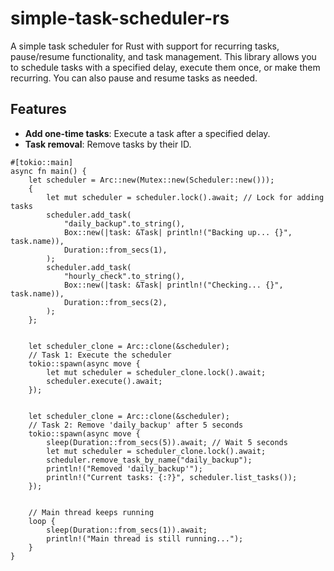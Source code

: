 # simple-task-scheduler-rs

A simple task scheduler for Rust with support for recurring tasks, pause/resume functionality, and task management. This library allows you to schedule tasks with a specified delay, execute them once, or make them recurring. You can also pause and resume tasks as needed.

## Features

- **Add one-time tasks**: Execute a task after a specified delay.
- **Task removal**: Remove tasks by their ID.


```
#[tokio::main]
async fn main() {
    let scheduler = Arc::new(Mutex::new(Scheduler::new()));
    {
        let mut scheduler = scheduler.lock().await; // Lock for adding tasks
        scheduler.add_task(
            "daily_backup".to_string(),
            Box::new(|task: &Task| println!("Backing up... {}", task.name)),
            Duration::from_secs(1),
        );
        scheduler.add_task(
            "hourly_check".to_string(),
            Box::new(|task: &Task| println!("Checking... {}", task.name)),
            Duration::from_secs(2),
        );
    };


    let scheduler_clone = Arc::clone(&scheduler);
    // Task 1: Execute the scheduler
    tokio::spawn(async move {
        let mut scheduler = scheduler_clone.lock().await;
        scheduler.execute().await;
    });


    let scheduler_clone = Arc::clone(&scheduler);
    // Task 2: Remove 'daily_backup' after 5 seconds
    tokio::spawn(async move {
        sleep(Duration::from_secs(5)).await; // Wait 5 seconds
        let mut scheduler = scheduler_clone.lock().await;
        scheduler.remove_task_by_name("daily_backup");
        println!("Removed 'daily_backup'");
        println!("Current tasks: {:?}", scheduler.list_tasks());
    });


    // Main thread keeps running
    loop {
        sleep(Duration::from_secs(1)).await;
        println!("Main thread is still running...");
    }
}

```